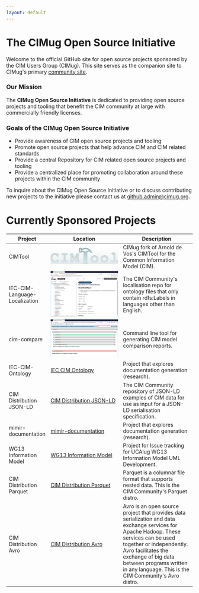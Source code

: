 ```yaml
---
layout: default
---
```


# The CIMug Open Source Initiative

Welcome to the official GitHub site for open source projects sponsored by the CIM Users Group (CIMug).  This site serves as the companion site to CIMug's primary [community site](https://cimug.ucaiug.org/).


### Our Mission

The **CIMug Open Source Initiative** is dedicated to providing open source projects and tooling that benefit the CIM community at large with commercially friendly licenses.

### Goals of the CIMug Open Source Initiative

- Provide awareness of CIM open source projects and tooling
- Promote open source projects that help advance CIM and CIM related standards
- Provide a central Repository for CIM related open source projects and tooling
- Provide a centralized place for promoting collaboration around these projects within the CIM community

To inquire about the CIMug Open Source Initiative or to discuss contributing new projects to the initiative please contact us at [github.admin@cimug.org](mailto:github.admin@cimug.org?subject=[CIMug&20Open&20Source&20Admin]&20Open&20Source&20Initiatives).

# Currently Sponsored Projects

<style>
table th:first-of-type {
    width: 20%;
}
table th:nth-of-type(2) {
    width: 40%;
}
table th:nth-of-type(3) {
    width: 40%;
}
</style>

 Project | Location | Description  
---------|---------|---------
 CIMTool|<a href="http://ucaiug.io/CIMTool"><img src="/assets/img/cimtool-logo.png" alt="CIMTool" style="max-width:100%"/></a>| CIMug fork of Arnold de Vos's CIMTool for the Common Information Model (CIM).
 IEC-CIM-Language-Localization|<a href="IEC-CIM-Language-Localization"><img src="/assets/img/iec-cim-lang-l10n-logo.png" alt="IEC-CIM-Language-Localization" style="max-width:100%"/></a>| The CIM Community's localisation repo for ontology files that only contain rdfs:Labels in languages other than English.       
 cim-compare|<a href="/cim-compare"><img src="/assets/img/cim-compare-logo.png" alt="cim-compare" style="max-width:100%"/>| Command line tool for generating CIM model comparison reports.
 IEC-CIM-Ontology|<a href="https://github.com/cimug-org/IEC-CIM-Ontology">IEC CIM Ontology</a>| Project that explores documentation generation (research).
 CIM Distribution JSON-LD|<a href="https://github.com/cimug-org/CIM_Distribution_JSON-LD">CIM Distribution JSON-LD</a>| The CIM Community repository of JSON-LD examples of CIM data for use as input for a JSON-LD serialisation specification.
 mimir-documentation|<a href="https://github.com/cimug-org/mimir-documentation">mimir-documentation</a>| Project that explores documentation generation (research).
 WG13 Information Model|<a href="https://github.com/cimug-org/WG13InformationModel">WG13 Information Model</a>| Project for Issue tracking for UCAIug WG13 Information Model UML Development.
 CIM Distribution Parquet |<a href="https://github.com/cimug-org/CIM_Distribution_Parquet">CIM Distribution Parquet</a>| Parquet is a columnar file format that supports nested data. This is the CIM Community's Parquet distro.
 CIM Distribution Avro |<a href="https://github.com/cimug-org/CIM_Distribution_Avro">CIM Distribution Avro</a>| Avro is an open source project that provides data serialization and data exchange services for Apache Hadoop. These services can be used together or independently. Avro facilitates the exchange of big data between programs written in any language. This is the CIM Community's Avro distro.
